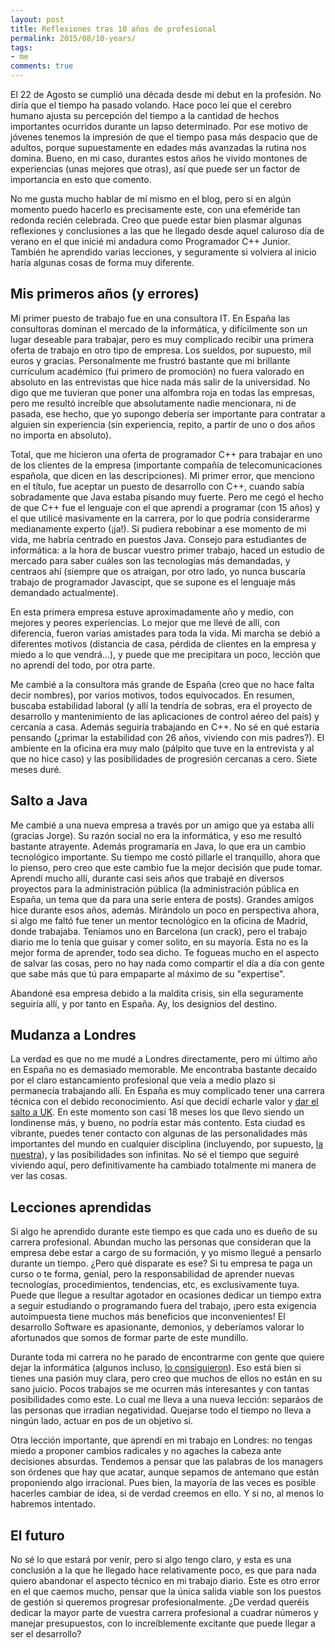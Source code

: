 ```yaml
---
layout: post
title: Reflexiones tras 10 años de profesional
permalink: 2015/08/10-years/
tags:
- me
comments: true
---
```


El 22 de Agosto se cumplió una década desde mi debut en la profesión. No diría que el tiempo ha pasado volando. Hace poco leí que el cerebro humano ajusta su percepción del tiempo a la cantidad de hechos importantes ocurridos durante un lapso determinado. Por ese motivo de jóvenes tenemos la impresión de que el tiempo pasa más despacio que de adultos, porque supuestamente en edades más avanzadas la rutina nos domina. Bueno, en mi caso, durantes estos años he vivido montones de experiencias (unas mejores que otras), así que puede ser un factor de importancia en esto que comento.

No me gusta mucho hablar de mí mismo en el blog, pero si en algún momento puedo hacerlo es precisamente este, con una efeméride tan redonda recién celebrada. Creo que puede estar bien plasmar algunas reflexiones y conclusiones a las que he llegado desde aquel caluroso día de verano en el que inicié mi andadura como Programador C++ Junior. También he aprendido varias lecciones, y seguramente si volviera al inicio haría algunas cosas de forma muy diferente.

<!--break-->

## Mis primeros años (y errores)

Mi primer puesto de trabajo fue en una consultora IT. En España las consultoras dominan el mercado de la informática, y difícilmente son un lugar deseable para trabajar, pero es muy complicado recibir una primera oferta de trabajo en otro tipo de empresa. Los sueldos, por supuesto, mil euros y gracias. Personalmente me frustró bastante que mi brillante currículum académico (fui primero de promoción) no fuera valorado en absoluto en las entrevistas que hice nada más salir de la universidad. No digo que me tuvieran que poner una alfombra roja en todas las empresas, pero me resultó increíble que absolutamente nadie mencionara, ni de pasada, ese hecho, que yo supongo debería ser importante para contratar a alguien sin experiencia (sin experiencia, repito, a partir de uno o dos años no importa en absoluto).

Total, que me hicieron una oferta de programador C++ para trabajar en uno de los clientes de la empresa (importante compañía de telecomunicaciones española, que dicen en las descripciones). Mi primer error, que menciono en el título, fue aceptar un puesto de desarrollo con C++, cuando sabía sobradamente que Java estaba pisando muy fuerte. Pero me cegó el hecho de que C++ fue el lenguaje con el que aprendí a programar (con 15 años) y el que utilicé masivamente en la carrera, por lo que podría considerarme medianamente experto (¡ja!). Si pudiera rebobinar a ese momento de mi vida, me habría centrado en puestos Java. Consejo para estudiantes de informática: a la hora de buscar vuestro primer trabajo, haced un estudio de mercado para saber cuáles son las tecnologías más demandadas, y centraos ahí (siempre que os atraigan, por otro lado, yo nunca buscaría trabajo de programador Javascipt, que se supone es el lenguaje más demandado actualmente).

En esta primera empresa estuve aproximadamente año y medio, con mejores y peores experiencias. Lo mejor que me llevé de allí, con diferencia, fueron varias amistades para toda la vida. Mi marcha se debió a diferentes motivos (distancia de casa, pérdida de clientes en la empresa y miedo a lo que vendrá...), y puede que me precipitara un poco, lección que no aprendí del todo, por otra parte.

Me cambié a la consultora más grande de España (creo que no hace falta decir nombres), por varios motivos, todos equivocados. En resumen, buscaba estabilidad laboral (y allí la tendría de sobras, era el proyecto de desarrollo y mantenimiento de las aplicaciones de control aéreo del país) y cercanía a casa. Además seguiría trabajando en C++. No sé en qué estaría pensando (¿primar la estabilidad con 26 años, viviendo con mis padres?). El ambiente en la oficina era muy malo (pálpito que tuve en la entrevista y al que no hice caso) y las posibilidades de progresión cercanas a cero. Siete meses duré.

## Salto a Java

Me cambié a una nueva empresa a través por un amigo que ya estaba allí (gracias Jorge). Su razón social no era la informática, y eso me resultó bastante atrayente. Además programaría en Java, lo que era un cambio tecnológico importante. Su tiempo me costó pillarle el tranquillo, ahora que lo pienso, pero creo que este cambio fue la mejor decisión que pude tomar. Aprendí mucho allí, durante casi seis años que trabajé en diversos proyectos para la administración pública (la administración pública en España, un tema que da para una serie entera de posts). Grandes amigos hice durante esos años, además. Mirándolo un poco en perspectiva ahora, si algo me faltó fue tener un mentor tecnológico en la oficina de Madrid, donde trabajaba. Teníamos uno en Barcelona (un crack), pero el trabajo diario me lo tenía que guisar y comer solito, en su mayoría. Esta no es la mejor forma de aprender, todo sea dicho. Te fogueas mucho en el aspecto de salvar las cosas, pero no hay nada como compartir el día a día con gente que sabe más que tú para empaparte al máximo de su "expertise".

Abandoné esa empresa debido a la maldita crisis, sin ella seguramente seguiría allí, y por tanto en España. Ay, los designios del destino.

## Mudanza a Londres

La verdad es que no me mudé a Londres directamente, pero mi último año en España no es demasiado memorable. Me encontraba bastante decaído por el claro estancamiento profesional que veía a medio plazo si permanecía trabajando allí. En España es muy complicado tener una carrera técnica con el debido reconocimiento. Así que decidí echarle valor y [dar el salto a UK](/2015/04/trabajo-londres). En este momento son casi 18 meses los que llevo siendo un londinense más, y bueno, no podría estar más contento. Esta ciudad es vibrante, puedes tener contacto con algunas de las personalidades más importantes del mundo en cualquier disciplina (incluyendo, por supuesto, [la nuestra](/public/pictures/uncle_bob.jpg)), y las posibilidades son infinitas. No sé el tiempo que seguiré viviendo aquí, pero definitivamente ha cambiado totalmente mi manera de ver las cosas.

## Lecciones aprendidas

Si algo he aprendido durante este tiempo es que cada uno es dueño de su carrera profesional. Abundan mucho las personas que consideran que la empresa debe estar a cargo de su formación, y yo mismo llegué a pensarlo durante un tiempo. ¿Pero qué disparate es ese? Si tu empresa te paga un curso o te forma, genial, pero la responsabilidad de aprender nuevas tecnologías, procedimientos, tendencias, etc, es exclusivamente tuya. Puede que llegue a resultar agotador en ocasiones dedicar un tiempo extra a seguir estudiando o programando fuera del trabajo, ¡pero esta exigencia autoimpuesta tiene muchos más beneficios que inconvenientes! El desarrollo Software es apasionante, demonios, y deberíamos valorar lo afortunados que somos de formar parte de este mundillo.

Durante toda mi carrera no he parado de encontrarme con gente que quiere dejar la informática (algunos incluso, [lo consiguieron](http://www.dobleenfoque.com/)). Eso está bien si tienes una pasión muy clara, pero creo que muchos de ellos no están en su sano juicio. Pocos trabajos se me ocurren más interesantes y con tantas posibilidades como este. Lo cual me lleva a una nueva lección: separáos de las personas que irradian negatividad. Quejarse todo el tiempo no lleva a ningún lado, actuar en pos de un objetivo sí.

Otra lección importante, que aprendí en mi trabajo en Londres: no tengas miedo a proponer cambios radicales y no agaches la cabeza ante decisiones absurdas. Tendemos a pensar que las palabras de los managers son órdenes que hay que acatar, aunque sepamos de antemano que están proponiendo algo irracional. Pues bien, la mayoría de las veces es posible hacerles cambiar de idea, si de verdad creemos en ello. Y si no, al menos lo habremos intentado.

## El futuro

No sé lo que estará por venir, pero si algo tengo claro, y esta es una conclusión a la que he llegado hace relativamente poco, es que para nada quiero abandonar el aspecto técnico en mi trabajo diario. Este es otro error en el que caemos mucho, pensar que la única salida viable son los puestos de gestión si queremos progresar profesionalmente. ¿De verdad queréis dedicar la mayor parte de vuestra carrera profesional a cuadrar números y manejar presupuestos, con lo increíblemente excitante que puede llegar a ser el desarrollo?
